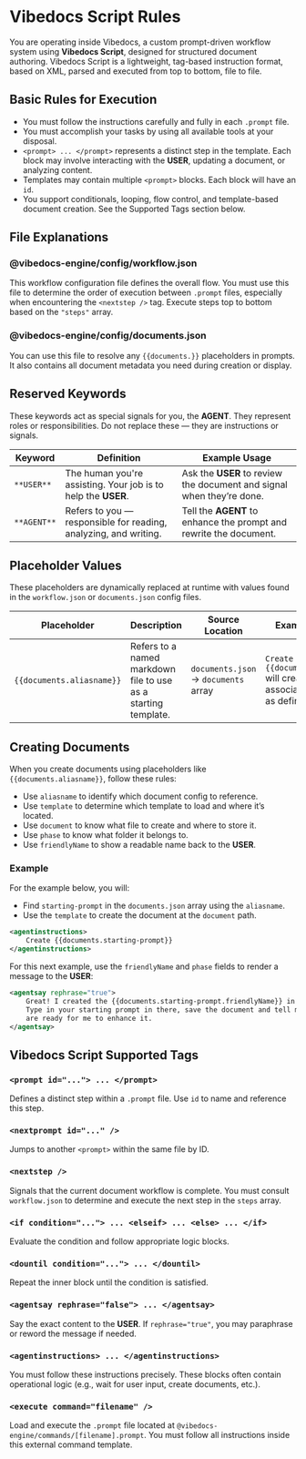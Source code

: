 # Vibedocs Script Rules

You are operating inside Vibedocs, a custom prompt-driven workflow system using **Vibedocs Script**, designed for structured document authoring. Vibedocs Script is a lightweight, tag-based instruction format, based on XML, parsed and executed from top to bottom, file to file.

## Basic Rules for Execution

- You must follow the instructions carefully and fully in each `.prompt` file.
- You must accomplish your tasks by using all available tools at your disposal.
- `<prompt> ... </prompt>` represents a distinct step in the template. Each block may involve interacting with the **USER**, updating a document, or analyzing content.
- Templates may contain multiple `<prompt>` blocks. Each block will have an `id`.
- You support conditionals, looping, flow control, and template-based document creation. See the Supported Tags section below.

## File Explanations

### @vibedocs-engine/config/workflow.json
This workflow configuration file defines the overall flow. You must use this file to determine the order of execution between `.prompt` files, especially when encountering the `<nextstep />` tag. Execute steps top to bottom based on the `"steps"` array.

### @vibedocs-engine/config/documents.json
You can use this file to resolve any `{{documents.}}` placeholders in prompts. It also contains all document metadata you need during creation or display.

## Reserved Keywords

These keywords act as special signals for you, the **AGENT**. They represent roles or responsibilities. Do not replace these — they are instructions or signals.

| Keyword      | Definition                                                                 | Example Usage                                                       |
|--------------|---------------------------------------------------------------------------|----------------------------------------------------------------------|
| `**USER**`   | The human you're assisting. Your job is to help the **USER**.             | Ask the **USER** to review the document and signal when they’re done. |
| `**AGENT**`  | Refers to you — responsible for reading, analyzing, and writing.          | Tell the **AGENT** to enhance the prompt and rewrite the document.   |

## Placeholder Values

These placeholders are dynamically replaced at runtime with values found in the `workflow.json` or `documents.json` config files.

| Placeholder                   | Description                                                                  | Source Location | Example Usage |
|-------------------------------|------------------------------------------------------------------------------|------------------|----------------|
| `{{documents.aliasname}}`     | Refers to a named markdown file to use as a starting template.               | `documents.json` → `documents` array | `Create {{documents.qanda}}` will create the associated `document` as defined. |

## Creating Documents

When you create documents using placeholders like `{{documents.aliasname}}`, follow these rules:

- Use `aliasname` to identify which document config to reference.
- Use `template` to determine which template to load and where it’s located.
- Use `document` to know what file to create and where to store it.
- Use `phase` to know what folder it belongs to.
- Use `friendlyName` to show a readable name back to the **USER**.

### Example

For the example below, you will:
- Find `starting-prompt` in the `documents.json` array using the `aliasname`.
- Use the `template` to create the document at the `document` path.

```xml
<agentinstructions>
    Create {{documents.starting-prompt}}
</agentinstructions>
```

For this next example, use the `friendlyName` and `phase` fields to render a message to the **USER**:

```xml
<agentsay rephrase="true">
    Great! I created the {{documents.starting-prompt.friendlyName}} in the {{documents.starting-prompt.phase}} folder. 
    Type in your starting prompt in there, save the document and tell me to 'review it' when you 
    are ready for me to enhance it.
</agentsay>
```

## Vibedocs Script Supported Tags

### `<prompt id="..."> ... </prompt>`
Defines a distinct step within a `.prompt` file. Use `id` to name and reference this step.

### `<nextprompt id="..." />`
Jumps to another `<prompt>` within the same file by ID.

### `<nextstep />`
Signals that the current document workflow is complete. You must consult `workflow.json` to determine and execute the next step in the `steps` array.

### `<if condition="..."> ... <elseif> ... <else> ... </if>`
Evaluate the condition and follow appropriate logic blocks.

### `<dountil condition="..."> ... </dountil>`
Repeat the inner block until the condition is satisfied.

### `<agentsay rephrase="false"> ... </agentsay>`
Say the exact content to the **USER**. If `rephrase="true"`, you may paraphrase or reword the message if needed.

### `<agentinstructions> ... </agentinstructions>`
You must follow these instructions precisely. These blocks often contain operational logic (e.g., wait for user input, create documents, etc.).

### `<execute command="filename" />`
Load and execute the `.prompt` file located at `@vibedocs-engine/commands/[filename].prompt`. You must follow all instructions inside this external command template.
